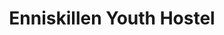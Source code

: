 ---
title: "Enniskillen Youth Hostel"
address: "The Bridges, Belmore St, Enniskillen, Co. Fermanagh BT74 6AA"
tel: "028 6634 0110"
county: "Fermanagh"
category: "Hostels"
type: "Content"
lat: "54.344267"
lng: "-7.63312"
---
